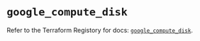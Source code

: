 # `google_compute_disk`

Refer to the Terraform Registory for docs: [`google_compute_disk`](https://www.terraform.io/docs/providers/google/r/compute_disk).
